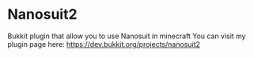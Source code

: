 # Nanosuit2
Bukkit plugin that allow you to use Nanosuit in minecraft
You can visit my plugin page here: 
https://dev.bukkit.org/projects/nanosuit2
